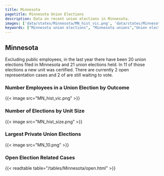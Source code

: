 ```yaml
---
title: Minnesota
pagetitle: Minnesota Union Elections
description: Data on recent union elections in Minnesota.
images: ['data/states/Minnesota/MN_hist_vic.png', 'data/states/Minnesota/MN_hist_size.png', 'data/states/Minnesota/MN_10.png']
keywords: ["Minnesota union elections", "Minnesota unions","Union elections"]
---
```

##  Minnesota

Excluding public employees, in the last year there have been 20 union elections filed in Minnesota and 21 union elections held. In 11 of those elections a new unit was certified. There are currently 2 open representation cases and 2 of are still waiting to vote.

### Number Employees in a Union Election by Outcome
{{< image src="MN_hist_vic.png" >}}

### Number of Elections by Unit Size
{{< image src="MN_hist_size.png" >}}

### Largest Private Union Elections
{{< image src="MN_10.png" >}}

### Open Election Related Cases
{{< readtable table="/tables/Minnesota/open.html" >}}

